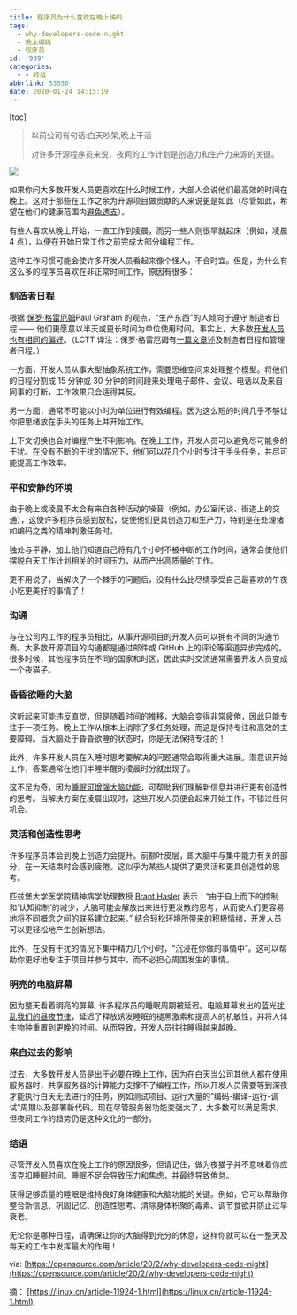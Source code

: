 ```yaml
---
title: 程序员为什么喜欢在晚上编码
tags:
  - why-developers-code-night
  - 晚上编码
  - 程序员
id: '989'
categories:
  - - 转载
abbrlink: 53550
date: 2020-01-24 14:15:19
---
```


\[toc\]

> 以前公司有句话:白天吵架,晚上干活
> 
> 对许多开源程序员来说，夜间的工作计划是创造力和生产力来源的关键。

![](https://cdn.gitiu.com/wp-content/uploads/2020/03/1584332281-1.jpg?x-oss-process=image/resize,m_fill,w_640,h_320#)

如果你问大多数开发人员更喜欢在什么时候工作，大部人会说他们最高效的时间在晚上。这对于那些在工作之余为开源项目做贡献的人来说更是如此（尽管如此，希望在他们的健康范围内[避免透支](https://opensource.com/article/19/11/burnout-open-source-communities)）。

有些人喜欢从晚上开始，一直工作到凌晨，而另一些人则很早就起床（例如，凌晨 4 点），以便在开始日常工作之前完成大部分编程工作。

这种工作习惯可能会使许多开发人员看起来像个怪人，不合时宜。但是，为什么有这么多的程序员喜欢在非正常时间工作，原因有很多：

### 制造者日程

根据 [保罗·格雷厄姆](http://www.paulgraham.com/makersschedule.html)Paul Graham 的观点，“生产东西”的人倾向于遵守 制造者日程 —— 他们更愿意以半天或更长时间为单位使用时间。事实上，大多数[开发人员也有相同的偏好](https://www.chamberofcommerce.com/business-advice/software-development-trends-overtaking-the-market)。（LCTT 译注：保罗·格雷厄姆有[一篇文章](http://www.paulgraham.com/makersschedule.html)述及制造者日程和管理者日程。）

一方面，开发人员从事大型抽象系统工作，需要思维空间来处理整个模型。将他们的日程分割成 15 分钟或 30 分钟的时间段来处理电子邮件、会议、电话以及来自同事的打断，工作效果只会适得其反。

另一方面，通常不可能以小时为单位进行有效编程。因为这么短的时间几乎不够让你把思绪放在手头的任务上并开始工作。

上下文切换也会对编程产生不利影响。在晚上工作，开发人员可以避免尽可能多的干扰。在没有不断的干扰的情况下，他们可以花几个小时专注于手头任务，并尽可能提高工作效率。

### 平和安静的环境

由于晚上或凌晨不太会有来自各种活动的噪音（例如，办公室闲谈、街道上的交通），这使许多程序员感到放松，促使他们更具创造力和生产力，特别是在处理诸如编码之类的精神刺激任务时。

独处与平静，加上他们知道自己将有几个小时不被中断的工作时间，通常会使他们摆脱白天工作计划相关的时间压力，从而产出高质量的工作。

更不用说了，当解决了一个棘手的问题后，没有什么比尽情享受自己最喜欢的午夜小吃更美好的事情了！

### 沟通

与在公司内工作的程序员相比，从事开源项目的开发人员可以拥有不同的沟通节奏。大多数开源项目的沟通都是通过邮件或 GitHub 上的评论等渠道异步完成的。很多时候，其他程序员在不同的国家和时区，因此实时交流通常需要开发人员变成一个夜猫子。

### 昏昏欲睡的大脑

这听起来可能违反直觉，但是随着时间的推移，大脑会变得非常疲倦，因此只能专注于一项任务。晚上工作从根本上消除了多任务处理，而这是保持专注和高效的主要障碍。当大脑处于昏昏欲睡的状态时，你是无法保持专注的！

此外，许多开发人员在入睡时思考要解决的问题通常会取得重大进展。潜意识开始工作，答案通常在他们半睡半醒的凌晨时分就出现了。

这不足为奇，因为[睡眠可增强大脑功能](https://amerisleep.com/blog/sleep-impacts-brain-health/)，可帮助我们理解新信息并进行更有创造性的思考。当解决方案在凌晨出现时，这些开发人员便会起来开始工作，不错过任何机会。

### 灵活和创造性思考

许多程序员体会到晚上创造力会提升。前额叶皮层，即大脑中与集中能力有关的部分，在一天结束时会感到疲倦。这似乎为某些人提供了更灵活和更具创造性的思考。

匹兹堡大学医学院精神病学助理教授 [Brant Hasler](https://www.vice.com/en_us/article/mb58a8/late-night-creativity-spike) 表示：“由于自上而下的控制和‘认知抑制’的减少，大脑可能会解放出来进行更发散的思考，从而使人们更容易地将不同概念之间的联系建立起来。” 结合轻松环境所带来的积极情绪，开发人员可以更轻松地产生创新想法。

此外，在没有干扰的情况下集中精力几个小时，“沉浸在你做的事情中”。这可以帮助你更好地专注于项目并参与其中，而不必担心周围发生的事情。

### 明亮的电脑屏幕

因为整天看着明亮的屏幕, 许多程序员的睡眠周期被延迟。电脑屏幕发出的蓝光[扰乱我们的昼夜节律](https://www.sleepfoundation.org/articles/how-blue-light-affects-kids-sleep)，延迟了释放诱发睡眠的褪黑激素和提高人的机敏性，并将人体生物钟重置到更晚的时间。从而导致，开发人员往往睡得越来越晚。

### 来自过去的影响

过去，大多数开发人员是出于必要在晚上工作，因为在白天当公司其他人都在使用服务器时，共享服务器的计算能力支撑不了编程工作，所以开发人员需要等到深夜才能执行白天无法进行的任务，例如测试项目、运行大量的“编码-编译-运行-调试”周期以及部署新代码。现在尽管服务器功能变强大了，大多数可以满足需求，但夜间工作的趋势仍是这种文化的一部分。

### 结语

尽管开发人员喜欢在晚上工作的原因很多，但请记住，做为夜猫子并不意味着你应该克扣睡眠时间。睡眠不足会导致压力和焦虑，并最终导致倦怠。

获得足够质量的睡眠是维持良好身体健康和大脑功能的关键。例如，它可以帮助你整合新信息、巩固记忆、创造性思考、清除身体积聚的毒素、调节食欲并防止过早衰老。

无论你是哪种日程，请确保让你的大脑得到充分的休息，这样你就可以在一整天及每天的工作中发挥最大的作用！

via: [https://opensource.com/article/20/2/why-developers-code-night](https://opensource.com/article/20/2/why-developers-code-night)

摘： [https://linux.cn/article-11924-1.html](https://linux.cn/article-11924-1.html)